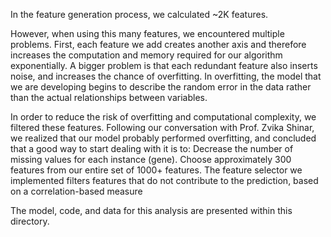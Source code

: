 In the feature generation process, we calculated ~2K features. 

However, when using this many features, we encountered multiple problems.
First, each feature we add creates another axis and therefore increases the computation and memory required for our algorithm exponentially. 
A bigger problem is that each redundant feature also inserts noise, and increases the chance of overfitting. In overfitting, the model that we are developing begins to describe the random error in the data rather than the actual relationships between variables. 

In order to reduce the risk of overfitting and computational complexity, we filtered these features. Following our conversation with Prof. Zvika Shinar, we realized that our model probably performed overfitting, and concluded that a good way to start dealing with it is to:
Decrease the number of missing values for each instance (gene). 
Choose approximately 300 features from our entire set of 1000+ features. The feature selector we implemented filters features that do not contribute to the prediction, based on a correlation-based measure

The model, code, and data for this analysis are presented within this directory.
